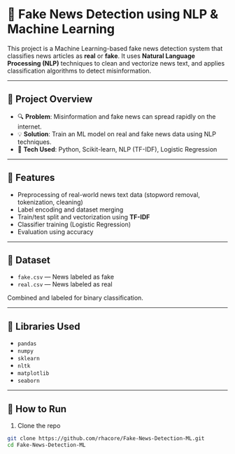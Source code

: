 # 📰 Fake News Detection using NLP & Machine Learning

This project is a Machine Learning-based fake news detection system that classifies news articles as **real** or **fake**. It uses **Natural Language Processing (NLP)** techniques to clean and vectorize news text, and applies classification algorithms to detect misinformation.

---

## 📌 Project Overview

- 🔍 **Problem**: Misinformation and fake news can spread rapidly on the internet.
- 💡 **Solution**: Train an ML model on real and fake news data using NLP techniques.
- 🧠 **Tech Used**: Python, Scikit-learn, NLP (TF-IDF), Logistic Regression

---

## 🧪 Features

- Preprocessing of real-world news text data (stopword removal, tokenization, cleaning)
- Label encoding and dataset merging
- Train/test split and vectorization using **TF-IDF**
- Classifier training (Logistic Regression)
- Evaluation using accuracy

---

## 📁 Dataset

- `fake.csv` — News labeled as fake  
- `real.csv` — News labeled as real

Combined and labeled for binary classification.

---

## 🧰 Libraries Used

- `pandas`
- `numpy`
- `sklearn`
- `nltk`
- `matplotlib`
- `seaborn`

---

## 🚀 How to Run

1. Clone the repo  
```bash
git clone https://github.com/rhacore/Fake-News-Detection-ML.git
cd Fake-News-Detection-ML
